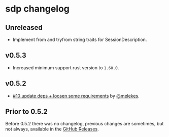 # sdp changelog

## Unreleased

* Implement from and tryfrom string traits for SessionDescription.

## v0.5.3

* Increased minimum support rust version to `1.60.0`.

## v0.5.2

* [#10 update deps + loosen some requirements](https://github.com/webrtc-rs/sdp/pull/10) by [@melekes](https://github.com/melekes).

## Prior to 0.5.2

Before 0.5.2 there was no changelog, previous changes are sometimes, but not always, available in the [GitHub Releases](https://github.com/webrtc-rs/sdp/releases).

